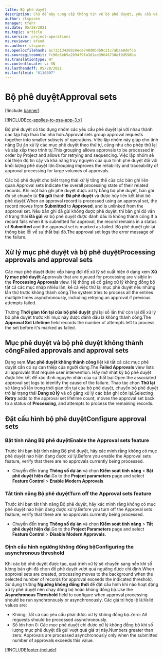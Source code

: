 ```yaml
---
title: Bộ phê duyệt
description: Chủ đề này cung cấp thông tin về bộ phê duyệt, yêu cầu và tập hợp con của các thao tác đó.
author: stsporen
manager: tfehr
ms.date: 05/28/2021
ms.topic: article
ms.service: project-operations
ms.reviewer: kfend
ms.author: stsporen
ms.openlocfilehash: ac73313420029ece740d0bdb9c21c7abaa9defc6
ms.sourcegitcommit: fc96c6eb9a2094f9fa3d1ae39646730ef9d558ba
ms.translationtype: HT
ms.contentlocale: vi-VN
ms.lasthandoff: 05/28/2021
ms.locfileid: "6116897"
---
```

# <a name="approval-sets"></a><span data-ttu-id="3ea82-103">Bộ phê duyệt</span><span class="sxs-lookup"><span data-stu-id="3ea82-103">Approval sets</span></span>

[!include [banner](../includes/psa-now-project-operations.md)]

[!INCLUDE[cc-applies-to-psa-app-3.x](../includes/cc-applies-to-psa-app-3x.md)]

<span data-ttu-id="3ea82-104">Bộ phê duyệt có tác dụng nhóm các yêu cầu phê duyệt lại với nhau thành các tập hợp thao tác nhỏ hơn.</span><span class="sxs-lookup"><span data-stu-id="3ea82-104">Approval sets group approval requests together into smaller subsets of operations.</span></span> <span data-ttu-id="3ea82-105">Việc lập nhóm này giúp cho tính năng Dự án xử lý các mục phê duyệt theo thứ tự, cũng như cho phép thử lại và sắp xếp theo trình tự.</span><span class="sxs-lookup"><span data-stu-id="3ea82-105">This grouping allows approvals to be processed in order by Project and allows for retrying and sequencing.</span></span> <span data-ttu-id="3ea82-106">Việc lập nhóm sẽ cải thiện độ tin cậy và khả năng truy nguyên của quá trình phê duyệt đối với khối lượng phê duyệt lớn.</span><span class="sxs-lookup"><span data-stu-id="3ea82-106">Grouping improves the reliability and traceability of approval processing for large volumes of approvals.</span></span>

<span data-ttu-id="3ea82-107">Các bộ phê duyệt cho biết trạng thái xử lý tổng thể của các bản ghi liên quan.</span><span class="sxs-lookup"><span data-stu-id="3ea82-107">Approval sets indicate the overall processing state of their related records.</span></span> <span data-ttu-id="3ea82-108">Khi một bản ghi phê duyệt được xử lý bằng bộ phê duyệt, bản ghi đó sẽ chuyển từ **Đã gửi** thành **Đã phê duyệt** và được hủy liên kết khỏi bộ phê duyệt.</span><span class="sxs-lookup"><span data-stu-id="3ea82-108">When an approval record is processed using an approval set, the record moves from **Submitted** to **Approved**, and is unlinked from the approval set.</span></span> <span data-ttu-id="3ea82-109">Nếu bản ghi đã gửi không được phê duyệt, thì bản ghi đó vẫn ở trạng thái **Đã gửi** và bộ phê duyệt được đánh dấu là không thành công.</span><span class="sxs-lookup"><span data-stu-id="3ea82-109">If a record fails when it is submitted for approval, the record remains in a status of **Submitted** and the approval set is marked as failed.</span></span> <span data-ttu-id="3ea82-110">Bộ phê duyệt ghi lại thông báo lỗi về sự thất bại đó.</span><span class="sxs-lookup"><span data-stu-id="3ea82-110">The approval set logs the error message of the failure.</span></span>

## <a name="processing-approvals-and-approval-sets"></a><span data-ttu-id="3ea82-111">Xử lý mục phê duyệt và bộ phê duyệt</span><span class="sxs-lookup"><span data-stu-id="3ea82-111">Processing approvals and approval sets</span></span>
<span data-ttu-id="3ea82-112">Các mục phê duyệt được xếp hàng đợi để xử lý sẽ xuất hiện ở dạng xem **Xử lý mục phê duyệt**.</span><span class="sxs-lookup"><span data-stu-id="3ea82-112">Approvals that are queued for processing are visible in the **Processing Approvals** view.</span></span> <span data-ttu-id="3ea82-113">Hệ thống sẽ cố gắng xử lý không đồng bộ tất cả các mục nhập nhiều lần, kể cả việc thử lại mục phê duyệt nếu những lần thử trước không thành công.</span><span class="sxs-lookup"><span data-stu-id="3ea82-113">The system tries to process all the entries multiple times asynchronously, including retrying an approval if previous attempts failed.</span></span>

<span data-ttu-id="3ea82-114">Trường **Thời gian tồn tại của bộ phê duyệt** ghi lại số lần thử còn lại để xử lý bộ phê duyệt trước khi mục này được đánh dấu là không thành công.</span><span class="sxs-lookup"><span data-stu-id="3ea82-114">The **Approval Set Lifetime** field records the number of attempts left to process the set before it's marked as failed.</span></span>

## <a name="failed-approvals-and-approval-sets"></a><span data-ttu-id="3ea82-115">Mục phê duyệt và bộ phê duyệt không thành công</span><span class="sxs-lookup"><span data-stu-id="3ea82-115">Failed approvals and approval sets</span></span>
<span data-ttu-id="3ea82-116">Dạng xem **Mục phê duyệt không thành công** liệt kê tất cả các mục phê duyệt cần có sự can thiệp của người dùng.</span><span class="sxs-lookup"><span data-stu-id="3ea82-116">The **Failed Approvals** view lists all approvals that require user intervention.</span></span> <span data-ttu-id="3ea82-117">Hãy mở nhật ký bộ phê duyệt được liên kết để xác định nguyên nhân của sự thất bại.</span><span class="sxs-lookup"><span data-stu-id="3ea82-117">Open the associated approval set logs to identify the cause of the failure.</span></span>
<span data-ttu-id="3ea82-118">Thao tác chọn **Thử lại** sẽ tăng số lần trong thời gian tồn tại của bộ phê duyệt, chuyển bộ phê duyệt trở lại trạng thái **Đang xử lý** và cố gắng xử lý các bản ghi còn lại.</span><span class="sxs-lookup"><span data-stu-id="3ea82-118">Selecting **Retry** adds to the approval set lifetime count, moves the approval set back to a status of **Processing**, and attempts to process the remaining records.</span></span>

## <a name="configure-approval-sets"></a><span data-ttu-id="3ea82-119">Đặt cấu hình bộ phê duyệt</span><span class="sxs-lookup"><span data-stu-id="3ea82-119">Configure approval sets</span></span>

###  <a name="enable-the-approval-sets-feature"></a><span data-ttu-id="3ea82-120">Bật tính năng Bộ phê duyệt</span><span class="sxs-lookup"><span data-stu-id="3ea82-120">Enable the Approval sets feature</span></span>
<span data-ttu-id="3ea82-121">Trước khi bạn bật tính năng Bộ phê duyệt, hãy xác minh rằng không có mục phê duyệt nào hiện đang được xử lý.</span><span class="sxs-lookup"><span data-stu-id="3ea82-121">Before you enable the Approval sets feature, verify that there are no approvals currently being processed.</span></span>

- <span data-ttu-id="3ea82-122">Chuyển đến trang **Thông số dự án** và chọn **Kiểm soát tính năng** > **Bật phê duyệt hiện đại**.</span><span class="sxs-lookup"><span data-stu-id="3ea82-122">Go to the **Project parameters** page and select **Feature Control** > **Enable Modern Approvals**.</span></span>

### <a name="turn-off-the-approval-sets-feature"></a><span data-ttu-id="3ea82-123">Tắt tính năng Bộ phê duyệt</span><span class="sxs-lookup"><span data-stu-id="3ea82-123">Turn off the Approval sets feature</span></span>
<span data-ttu-id="3ea82-124">Trước khi bạn tắt tính năng Bộ phê duyệt, hãy xác minh rằng không có mục phê duyệt nào hiện đang được xử lý.</span><span class="sxs-lookup"><span data-stu-id="3ea82-124">Before you turn off the Approval sets feature, verify that there are no approvals currently being processed.</span></span>

- <span data-ttu-id="3ea82-125">Chuyển đến trang **Thông số dự án** và chọn **Kiểm soát tính năng** > **Tắt phê duyệt hiện đại**.</span><span class="sxs-lookup"><span data-stu-id="3ea82-125">Go to the **Project Parameters** page and select **Feature Control** > **Disable Modern Approvals**.</span></span>

### <a name="configuring-the-asynchronous-threshold"></a><span data-ttu-id="3ea82-126">Định cấu hình ngưỡng không đồng bộ</span><span class="sxs-lookup"><span data-stu-id="3ea82-126">Configuring the asynchronous threshold</span></span> 
<span data-ttu-id="3ea82-127">Khi các bộ phê duyệt được tạo, quá trình xử lý sẽ chuyển sang nền khi số lượng bản ghi đã chọn để phê duyệt vượt quá ngưỡng được chỉ định.</span><span class="sxs-lookup"><span data-stu-id="3ea82-127">When approval sets are created, processing moves to the background when the selected number of records for approval exceeds the indicated threshold.</span></span> <span data-ttu-id="3ea82-128">Sử dụng trường **Ngưỡng không đồng thời** để đặt cấu hình khi nào hoạt động xử lý phê duyệt nên chạy đồng bộ hoặc không đồng bộ.</span><span class="sxs-lookup"><span data-stu-id="3ea82-128">Use the **Asynchronous Threshold** field to configure when approval processing should be run synchronously or asynchronously.</span></span>
<span data-ttu-id="3ea82-129">Các giá trị hợp lệ là:</span><span class="sxs-lookup"><span data-stu-id="3ea82-129">Valid values are:</span></span>

  - <span data-ttu-id="3ea82-130">Không: Tất cả các yêu cầu phải được xử lý không đồng bộ.</span><span class="sxs-lookup"><span data-stu-id="3ea82-130">Zero: All requests should be processed asynchronously.</span></span> 
  - <span data-ttu-id="3ea82-131">Số lớn hơn 0: Các mục phê duyệt chỉ được xử lý không đồng bộ khi số lượng mục phê duyệt đã gửi vượt quá giá trị này.</span><span class="sxs-lookup"><span data-stu-id="3ea82-131">Numbers greater than zero: Approvals are processed asynchronously only when the submitted number of approvals exceeds this value.</span></span>

[!INCLUDE[footer-include](../includes/footer-banner.md)]
